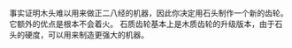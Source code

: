 <chapter name="item.stoneGearItem.name"/>
<lore>
事实证明木头难以用来做正二八经的机器，因此你决定用石头制作一个新的齿轮。
它额外的优点是根本不会着火。
</lore>
<no_lore>
石质齿轮基本上是木质齿轮的升级版本，由于石头的硬度，可以用来制造更强大的机器。
</no_lore>
<recipes_usages stack="buildcraftcore:gear_stone"/>